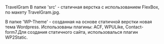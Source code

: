 TravelGram
В папке 'src' - статичная верстка с использованием FlexBox, по макету TravelGram.jpg.

В папке 'WP-Theme' - созданная на основе статичной верстки новая тема Wordpress. Использованы плагины: ACF, WPULike, Contact-form7.Для создания статичного сайта, использовалься плагин WP2Static.


